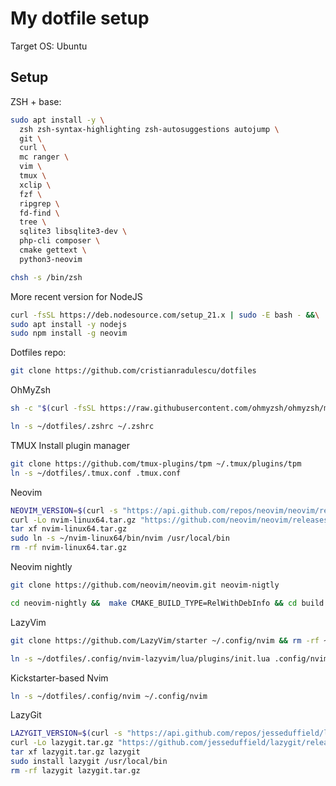 My dotfile setup
================

Target OS: Ubuntu

Setup
-----

ZSH + base:

```sh
sudo apt install -y \
  zsh zsh-syntax-highlighting zsh-autosuggestions autojump \
  git \
  curl \
  mc ranger \
  vim \
  tmux \
  xclip \
  fzf \
  ripgrep \
  fd-find \
  tree \
  sqlite3 libsqlite3-dev \
  php-cli composer \
  cmake gettext \
  python3-neovim

chsh -s /bin/zsh
```

More recent version for NodeJS
```sh
curl -fsSL https://deb.nodesource.com/setup_21.x | sudo -E bash - &&\
sudo apt install -y nodejs
sudo npm install -g neovim
```

Dotfiles repo:

```sh
git clone https://github.com/cristianradulescu/dotfiles
```

OhMyZsh

```sh
sh -c "$(curl -fsSL https://raw.githubusercontent.com/ohmyzsh/ohmyzsh/master/tools/install.sh)"

ln -s ~/dotfiles/.zshrc ~/.zshrc
```

TMUX
Install plugin manager

```sh
git clone https://github.com/tmux-plugins/tpm ~/.tmux/plugins/tpm
ln -s ~/dotfiles/.tmux.conf .tmux.conf
```

Neovim 

```sh
NEOVIM_VERSION=$(curl -s "https://api.github.com/repos/neovim/neovim/releases/latest" | grep -Po '"tag_name": "v\K[^"]*')
curl -Lo nvim-linux64.tar.gz "https://github.com/neovim/neovim/releases/download/v${NEOVIM_VERSION}/nvim-linux64.tar.gz"
tar xf nvim-linux64.tar.gz
sudo ln -s ~/nvim-linux64/bin/nvim /usr/local/bin
rm -rf nvim-linux64.tar.gz
```

Neovim nightly

```sh
git clone https://github.com/neovim/neovim.git neovim-nigtly

cd neovim-nightly &&  make CMAKE_BUILD_TYPE=RelWithDebInfo && cd build && cpack -G DEB && sudo dpkg -i nvim-linux64.deb
```

LazyVim

```sh
git clone https://github.com/LazyVim/starter ~/.config/nvim && rm -rf ~/.config/nvim/.git

ln -s ~/dotfiles/.config/nvim-lazyvim/lua/plugins/init.lua .config/nvim/lua/plugins/init.lua
```

Kickstarter-based Nvim

```sh
ln -s ~/dotfiles/.config/nvim ~/.config/nvim
```


LazyGit

```sh
LAZYGIT_VERSION=$(curl -s "https://api.github.com/repos/jesseduffield/lazygit/releases/latest" | grep -Po '"tag_name": "v\K[^"]*')
curl -Lo lazygit.tar.gz "https://github.com/jesseduffield/lazygit/releases/latest/download/lazygit_${LAZYGIT_VERSION}_Linux_x86_64.tar.gz"
tar xf lazygit.tar.gz lazygit
sudo install lazygit /usr/local/bin
rm -rf lazygit lazygit.tar.gz
```
